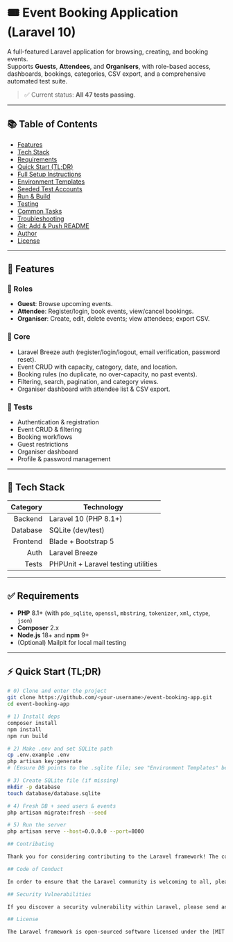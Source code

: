 # 🎟️ Event Booking Application (Laravel 10)

A full-featured Laravel application for browsing, creating, and booking events.  
Supports **Guests**, **Attendees**, and **Organisers**, with role-based access, dashboards, bookings, categories, CSV export, and a comprehensive automated test suite.

> ✅ Current status: **All 47 tests passing**.

---

## 📚 Table of Contents
- [Features](#-features)
- [Tech Stack](#-tech-stack)
- [Requirements](#-requirements)
- [Quick Start (TL;DR)](#-quick-start-tldr)
- [Full Setup Instructions](#-full-setup-instructions)
- [Environment Templates](#-environment-templates)
- [Seeded Test Accounts](#-seeded-test-accounts)
- [Run & Build](#-run--build)
- [Testing](#-testing)
- [Common Tasks](#-common-tasks)
- [Troubleshooting](#-troubleshooting)
- [Git: Add & Push README](#-git-add--push-readme)
- [Author](#-author)
- [License](#-license)

---

## 🚀 Features

### 👥 Roles
- **Guest**: Browse upcoming events.
- **Attendee**: Register/login, book events, view/cancel bookings.
- **Organiser**: Create, edit, delete events; view attendees; export CSV.

### 🎯 Core
- Laravel Breeze auth (register/login/logout, email verification, password reset).
- Event CRUD with capacity, category, date, and location.
- Booking rules (no duplicate, no over-capacity, no past events).
- Filtering, search, pagination, and category views.
- Organiser dashboard with attendee list & CSV export.

### 🧪 Tests
- Authentication & registration
- Event CRUD & filtering
- Booking workflows
- Guest restrictions
- Organiser dashboard
- Profile & password management

---

## 🧰 Tech Stack

| Category | Technology |
|---------:|------------|
| Backend  | Laravel 10 (PHP 8.1+) |
| Database | SQLite (dev/test) |
| Frontend | Blade + Bootstrap 5 |
| Auth     | Laravel Breeze |
| Tests    | PHPUnit + Laravel testing utilities |

---

## ✅ Requirements
- **PHP** 8.1+ (with `pdo_sqlite`, `openssl`, `mbstring`, `tokenizer`, `xml`, `ctype`, `json`)
- **Composer** 2.x
- **Node.js** 18+ and **npm** 9+
- (Optional) Mailpit for local mail testing

---

## ⚡ Quick Start (TL;DR)

```bash
# 0) Clone and enter the project
git clone https://github.com/<your-username>/event-booking-app.git
cd event-booking-app

# 1) Install deps
composer install
npm install
npm run build

# 2) Make .env and set SQLite path
cp .env.example .env
php artisan key:generate
# (Ensure DB points to the .sqlite file; see "Environment Templates" below)

# 3) Create SQLite file (if missing)
mkdir -p database
touch database/database.sqlite

# 4) Fresh DB + seed users & events
php artisan migrate:fresh --seed

# 5) Run the server
php artisan serve --host=0.0.0.0 --port=8000

## Contributing

Thank you for considering contributing to the Laravel framework! The contribution guide can be found in the [Laravel documentation](https://laravel.com/docs/contributions).

## Code of Conduct

In order to ensure that the Laravel community is welcoming to all, please review and abide by the [Code of Conduct](https://laravel.com/docs/contributions#code-of-conduct).

## Security Vulnerabilities

If you discover a security vulnerability within Laravel, please send an e-mail to Taylor Otwell via [taylor@laravel.com](mailto:taylor@laravel.com). All security vulnerabilities will be promptly addressed.

## License

The Laravel framework is open-sourced software licensed under the [MIT license](https://opensource.org/licenses/MIT).
